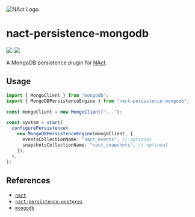 ![NAct Logo](https://raw.githubusercontent.com/ncthbrt/nact/master/assets/logo.svg?sanitize=true)

# nact-persistence-mongodb
![](https://img.shields.io/npm/v/nact-persistence-mongodb)
![](https://img.shields.io/npm/l/nact-persistence-mongodb)

A MongoDB persistence plugin for [NAct](https://nact.xyz/).

## Usage

```typescript
import { MongoClient } from "mongodb";
import { MongoDBPersistenceEngine } from "nact-persistence-mongodb";

const mongoClient = new MongoClient("...");

const system = start(
  configurePersistence(
    new MongoDBPersistenceEngine(mongoClient, {
      eventsCollectionName: "nact_events", // optional
      snapshotsCollectionName: "nact_snapshots", // optional
    }),
  ),
);
```

## References

- [`nact`](https://nact.xyz/)
- [`nact-persistence-postgres`](https://github.com/ncthbrt/nact-persistence-postgres)
- [`mongodb`](https://www.mongodb.com/docs/drivers/node/current/)

